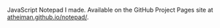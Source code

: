 JavaScript Notepad I made. Available on the GitHub Project Pages site at [atheiman.github.io/notepad/](https://atheiman.github.io/notepad/).
